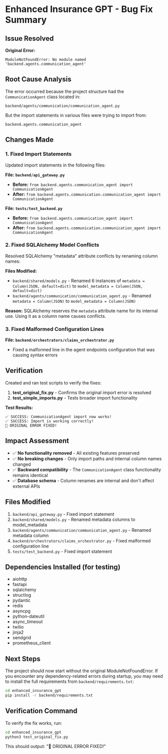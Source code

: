 # Enhanced Insurance GPT - Bug Fix Summary

## Issue Resolved
**Original Error:**
```
ModuleNotFoundError: No module named 'backend.agents.communication_agent'
```

## Root Cause Analysis
The error occurred because the project structure had the `CommunicationAgent` class located in:
```
backend/agents/communication/communication_agent.py
```

But the import statements in various files were trying to import from:
```
backend.agents.communication_agent
```

## Changes Made

### 1. Fixed Import Statements
Updated import statements in the following files:

**File: `backend/api_gateway.py`**
- **Before:** `from backend.agents.communication_agent import CommunicationAgent`
- **After:** `from backend.agents.communication.communication_agent import CommunicationAgent`

**File: `tests/test_backend.py`**
- **Before:** `from backend.agents.communication_agent import CommunicationAgent`
- **After:** `from backend.agents.communication.communication_agent import CommunicationAgent`

### 2. Fixed SQLAlchemy Model Conflicts
Resolved SQLAlchemy "metadata" attribute conflicts by renaming column names:

**Files Modified:**
- `backend/shared/models.py` - Renamed 6 instances of `metadata = Column(JSON, default=dict)` to `model_metadata = Column(JSON, default=dict)`
- `backend/agents/communication/communication_agent.py` - Renamed `metadata = Column(JSON)` to `model_metadata = Column(JSON)`

**Reason:** SQLAlchemy reserves the `metadata` attribute name for its internal use. Using it as a column name causes conflicts.

### 3. Fixed Malformed Configuration Lines
**File: `backend/orchestrators/claims_orchestrator.py`**
- Fixed a malformed line in the agent endpoints configuration that was causing syntax errors

## Verification
Created and ran test scripts to verify the fixes:

1. **test_original_fix.py** - Confirms the original import error is resolved
2. **test_simple_imports.py** - Tests broader import functionality

**Test Results:**
```
✅ SUCCESS: CommunicationAgent import now works!
✅ SUCCESS: Import is working correctly!
🎉 ORIGINAL ERROR FIXED!
```

## Impact Assessment
- ✅ **No functionality removed** - All existing features preserved
- ✅ **No breaking changes** - Only import paths and internal column names changed
- ✅ **Backward compatibility** - The `CommunicationAgent` class functionality remains identical
- ✅ **Database schema** - Column renames are internal and don't affect external APIs

## Files Modified
1. `backend/api_gateway.py` - Fixed import statement
2. `backend/shared/models.py` - Renamed metadata columns to model_metadata
3. `backend/agents/communication/communication_agent.py` - Renamed metadata column
4. `backend/orchestrators/claims_orchestrator.py` - Fixed malformed configuration line
5. `tests/test_backend.py` - Fixed import statement

## Dependencies Installed (for testing)
- aiohttp
- fastapi
- sqlalchemy
- structlog
- pydantic
- redis
- asyncpg
- python-dateutil
- async_timeout
- twilio
- jinja2
- sendgrid
- prometheus_client

## Next Steps
The project should now start without the original ModuleNotFoundError. If you encounter any dependency-related errors during startup, you may need to install the full requirements from `backend/requirements.txt`:

```bash
cd enhanced_insurance_gpt
pip install -r backend/requirements.txt
```

## Verification Command
To verify the fix works, run:
```bash
cd enhanced_insurance_gpt
python3 test_original_fix.py
```

This should output: "🎉 ORIGINAL ERROR FIXED!"


